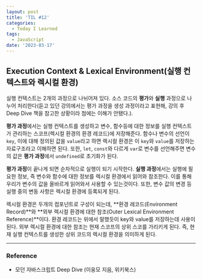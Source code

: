 ```yaml
---
layout: post
title: 'TIL #12'
categories:
  - Today I Learned
tags:
  - JavaScript
date: '2023-03-17'
---
```


## Execution Context & Lexical Environment(실행 컨텍스트와 렉시컬 환경)

실행 컨텍스트는 2개의 과정으로 나뉘어져 있다.
소스 코드의 **평가**와 **실행** 과정으로 나누어 처리한다(듣고 있던 강의에서는 평가 과정을 생성 과정이라고 표현해, 강의 후 Deep Dive 책을 참고한 상황이라 첨에는 이해가 안됐다.).

**평가 과정**에서는 실행 컨텍스트를 생성하고 변수, 함수등에 대한 정보를 실행 컨텍스트가 관리하는 스코프(렉시컬 환경의 환경 레코드)에 저장해준다.
함수나 변수의 선언이 `key`, 이에 대해 정의된 값을 `value`라고 하면 렉시컬 환경은 이 `key`와 `value`를 저장하는 자료구조라고 이해하면 된다.
또한, `let`, `const`와 다르게 `var`로 변수를 선언해주면 변수의 값은 **평가 과정**에서 `undefined`로 초기화가 된다.

**평가 과정**이 끝나게 되면 순차적으로 실행이 되기 시작한다.
**실행 과정**에서는 실행에 필요한 정보, 즉 변수와 함수에 대한 정보를 렉시컬 환경에서 읽어와 참조한다.
이를 통해 우리가 변수의 값을 올바르게 읽어와서 사용할 수 있는것이다.
또한, 변수 값의 변경 등 실행 중의 변동 사항은 렉시컬 환경에 등록되게 된다.

렉시컬 환경은 두개의 컴포넌트로 구성이 되는데, **환경 레코드(Environment Record)**와 **외부 렉시컬 환경에 대한 참조(Outer Lexical Environment Reference)**이다.
환경 레코드는 위에서 말했듯이 key와 value를 저장하는데 사용이 된다.
외부 렉시컬 환경에 대한 참조는 현재 스코프의 상위 스코를 가리키게 된다.
즉, 현재 실행 컨텍스트를 생성한 상위 코드의 렉시컬 환경을 의미하게 된다.

---

### Reference

- 모던 자바스크립트 Deep Dive (이웅모 지음, 위키북스)
